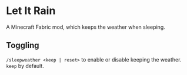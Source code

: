 # Let It Rain

A Minecraft Fabric mod, which keeps the weather when sleeping.

## Toggling

`/sleepweather <keep | reset>` to enable or disable keeping the weather. `keep` by default.
